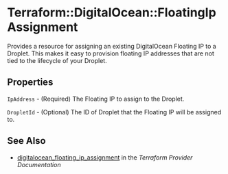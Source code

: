 # Terraform::DigitalOcean::FloatingIpAssignment

Provides a resource for assigning an existing DigitalOcean Floating IP to a Droplet. This
makes it easy to provision floating IP addresses that are not tied to the lifecycle of your
Droplet.

## Properties

`IpAddress` - (Required) The Floating IP to assign to the Droplet.

`DropletId` - (Optional) The ID of Droplet that the Floating IP will be assigned to.


## See Also

* [digitalocean_floating_ip_assignment](https://www.terraform.io/docs/providers/digitalocean/r/floating_ip_assignment.html) in the _Terraform Provider Documentation_